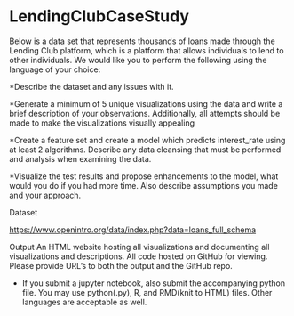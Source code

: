 # LendingClubCaseStudy
Below is a data set that represents thousands of loans made through the Lending Club platform, which is a platform that allows individuals to lend to other individuals.
We would like you to perform the following using the language of your choice:

*Describe the dataset and any issues with it.

*Generate a minimum of 5 unique visualizations using the data and write a brief description of your observations. Additionally, all attempts should be made to make the visualizations visually appealing

*Create a feature set and create a model which predicts interest_rate using at least 2 algorithms. Describe any data cleansing that must be performed and analysis when examining the data.

*Visualize the test results and propose enhancements to the model, what would you do if you had more time. Also describe assumptions you made and your approach.


Dataset

https://www.openintro.org/data/index.php?data=loans_full_schema 

Output
An HTML website hosting all visualizations and documenting all visualizations and descriptions. All code hosted on GitHub for viewing. Please provide URL’s to both the output and the GitHub repo.

* If you submit a jupyter notebook, also submit the accompanying python file. You may use python(.py), R, and RMD(knit to HTML) files. Other languages are acceptable as well.
